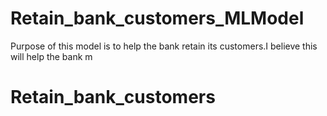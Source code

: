 # Retain_bank_customers_MLModel
Purpose of this model is to help the bank retain its customers.I believe this will help the bank m

# Retain_bank_customers
